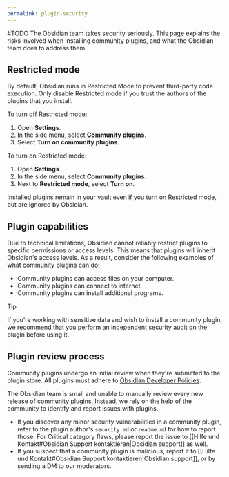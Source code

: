 ```yaml
---
permalink: plugin-security
---
```

#TODO
The Obsidian team takes security seriously. This page explains the risks involved when installing community plugins, and what the Obsidian team does to address them.

## Restricted mode

By default, Obsidian runs in Restricted Mode to prevent third-party code execution. Only disable Restricted mode if you trust the authors of the plugins that you install.

To turn off Restricted mode:

1. Open **Settings**.
2. In the side menu, select **Community plugins**.
3. Select **Turn on community plugins**.

To turn on Restricted mode:

1. Open **Settings**.
2. In the side menu, select **Community plugins**.
3. Next to **Restricted mode**, select **Turn on**.

Installed plugins remain in your vault even if you turn on Restricted mode, but are ignored by Obsidian.

## Plugin capabilities

Due to technical limitations, Obsidian cannot reliably restrict plugins to specific permissions or access levels. This means that plugins will inherit Obsidian's access levels. As a result, consider the following examples of what community plugins can do:

- Community plugins can access files on your computer.
- Community plugins can connect to internet.
- Community plugins can install additional programs.

> [!tip] 
> If you're working with sensitive data and wish to install a community plugin, we recommend that you perform an independent security audit on the plugin before using it.

## Plugin review process

Community plugins undergo an initial review when they're submitted to the plugin store. All plugins must adhere to [Obsidian Developer Policies](https://docs.obsidian.md/Developer+policies).

The Obsidian team is small and unable to manually review every new release of community plugins. Instead, we rely on the help of the community to identify and report issues with plugins.

- If you discover any minor security vulnerabilities in a community plugin, refer to the plugin author's `security.md` or `readme.md` for how to report those. For Critical category flaws, please report the issue to [[Hilfe und Kontakt#Obsidian Support kontaktieren|Obsidian support]] as well. 
- If you suspect that a community plugin is malicious, report it to [[Hilfe und Kontakt#Obsidian Support kontaktieren|Obsidian support]], or by sending a DM to our moderators.


